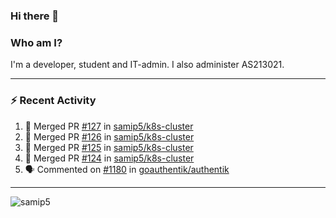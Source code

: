 ### Hi there 👋

### Who am I?
I'm a developer, student and IT-admin. I also administer AS213021.

---
### :zap: Recent Activity
<!--START_SECTION:activity-->
1. 🎉 Merged PR [#127](https://github.com/samip5/k8s-cluster/pull/127) in [samip5/k8s-cluster](https://github.com/samip5/k8s-cluster)
2. 🎉 Merged PR [#126](https://github.com/samip5/k8s-cluster/pull/126) in [samip5/k8s-cluster](https://github.com/samip5/k8s-cluster)
3. 🎉 Merged PR [#125](https://github.com/samip5/k8s-cluster/pull/125) in [samip5/k8s-cluster](https://github.com/samip5/k8s-cluster)
4. 🎉 Merged PR [#124](https://github.com/samip5/k8s-cluster/pull/124) in [samip5/k8s-cluster](https://github.com/samip5/k8s-cluster)
5. 🗣 Commented on [#1180](https://github.com/goauthentik/authentik/issues/1180) in [goauthentik/authentik](https://github.com/goauthentik/authentik)
<!--END_SECTION:activity-->
---

<img align="center" src="https://github-readme-stats.vercel.app/api?username=samip5&show_icons=true" alt="samip5" />
